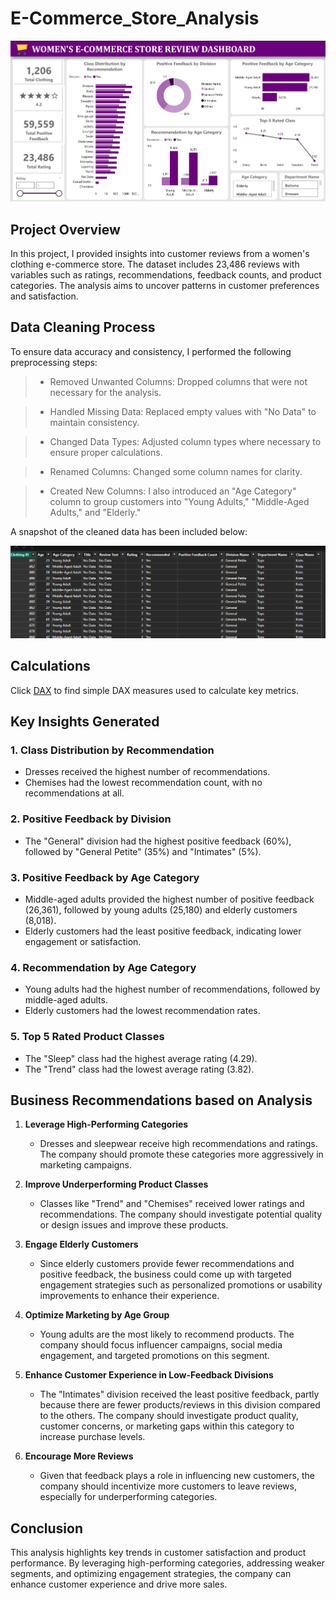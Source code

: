 # E-Commerce_Store_Analysis
![dashboard](https://github.com/OlanikeCJ/E-Commerce_Store_Analysis/blob/main/Images%20-%20Women's%20Ecommerce/dashboard.png?raw=true)

## Project Overview

In this project, I provided insights into customer reviews from a women's clothing e-commerce store. The dataset includes 23,486 reviews with variables such as ratings, recommendations, feedback counts, and product categories. The analysis aims to uncover patterns in customer preferences and satisfaction.

## Data Cleaning Process

To ensure data accuracy and consistency, I performed the following preprocessing steps:

> * Removed Unwanted Columns: Dropped columns that were not necessary for the analysis.

> * Handled Missing Data: Replaced empty values with "No Data" to maintain consistency.

> * Changed Data Types: Adjusted column types where necessary to ensure proper calculations.

> * Renamed Columns: Changed some column names for clarity.

> * Created New Columns: I also introduced an "Age Category" column to group customers into "Young Adults," "Middle-Aged Adults," and "Elderly."

A snapshot of the cleaned data has been included below:

![cleaned](https://github.com/OlanikeCJ/E-Commerce_Store_Analysis/blob/main/Images%20-%20Women's%20Ecommerce/cleaned_data.png?raw=true)

## Calculations

Click [DAX](https://github.com/OlanikeCJ/E-Commerce_Store_Analysis/blob/main/DAX%20Measures) to find simple DAX measures used to calculate key metrics.


## Key Insights Generated

### 1. Class Distribution by Recommendation
- Dresses received the highest number of recommendations.
- Chemises had the lowest recommendation count, with no recommendations at all.

### 2. Positive Feedback by Division
- The "General" division had the highest positive feedback (60%), followed by "General Petite" (35%) and "Intimates" (5%).

### 3. Positive Feedback by Age Category
- Middle-aged adults provided the highest number of positive feedback (26,361), followed by young adults (25,180) and elderly customers (8,018). 
- Elderly customers had the least positive feedback, indicating lower engagement or satisfaction.

### 4. Recommendation by Age Category
- Young adults had the highest number of recommendations, followed by middle-aged adults.
- Elderly customers had the lowest recommendation rates.

### 5. Top 5 Rated Product Classes
- The "Sleep" class had the highest average rating (4.29).
- The "Trend" class had the lowest average rating (3.82).

## Business Recommendations based on Analysis

1. **Leverage High-Performing Categories**
   - Dresses and sleepwear receive high recommendations and ratings. The company should promote these categories more aggressively in marketing campaigns.

2. **Improve Underperforming Product Classes**
   - Classes like "Trend" and "Chemises" received lower ratings and recommendations. The company should investigate potential quality or design issues and improve these products.

3. **Engage Elderly Customers**
   - Since elderly customers provide fewer recommendations and positive feedback, the business could come up with targeted engagement strategies such as personalized promotions or usability improvements to enhance their experience.

4. **Optimize Marketing by Age Group**
   - Young adults are the most likely to recommend products. The company should focus influencer campaigns, social media engagement, and targeted promotions on this segment.

5. **Enhance Customer Experience in Low-Feedback Divisions**
   - The "Intimates" division received the least positive feedback, partly because there are fewer products/reviews in this division compared to the others. The company should investigate product quality, customer concerns, or marketing gaps within this category to increase purchase levels.

6. **Encourage More Reviews**
   - Given that feedback plays a role in influencing new customers, the company should incentivize more customers to leave reviews, especially for underperforming categories.

## Conclusion
This analysis highlights key trends in customer satisfaction and product performance. By leveraging high-performing categories, addressing weaker segments, and optimizing engagement strategies, the company can enhance customer experience and drive more sales.



